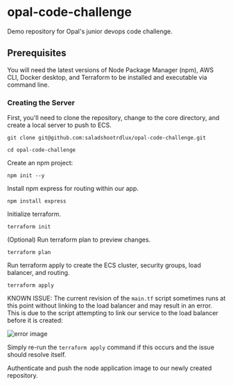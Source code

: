 # opal-code-challenge
Demo repository for Opal's junior devops code challenge.

## Prerequisites

You will need the latest versions of Node Package Manager (npm), AWS CLI, Docker desktop, and Terraform to be installed and executable via command line.

### Creating the Server

First, you'll need to clone the repository, change to the core directory, and create a local server to push to ECS.

`git clone git@github.com:saladshootrdlux/opal-code-challenge.git`

`cd opal-code-challenge`

Create an npm project:

`npm init --y`

Install npm express for routing within our app.

`npm install express`

Initialize terraform.

`terraform init`

(Optional) Run terraform plan to preview changes.

`terraform plan`

Run terraform apply to create the ECS cluster, security groups, load balancer, and routing.

`terraform apply`

KNOWN ISSUE: The current revision of the `main.tf` script sometimes runs at this point without linking to the load balancer and may result in an error. This is due to the script attempting to link our service to the load balancer before it is created:

![error image](https://user-images.githubusercontent.com/38591271/106855685-32d42180-6672-11eb-83d9-875aa438a5b1.png)

Simply re-run the `terraform apply` command if this occurs and the issue should resolve itself.

Authenticate and push the node application image to our newly created repository.



